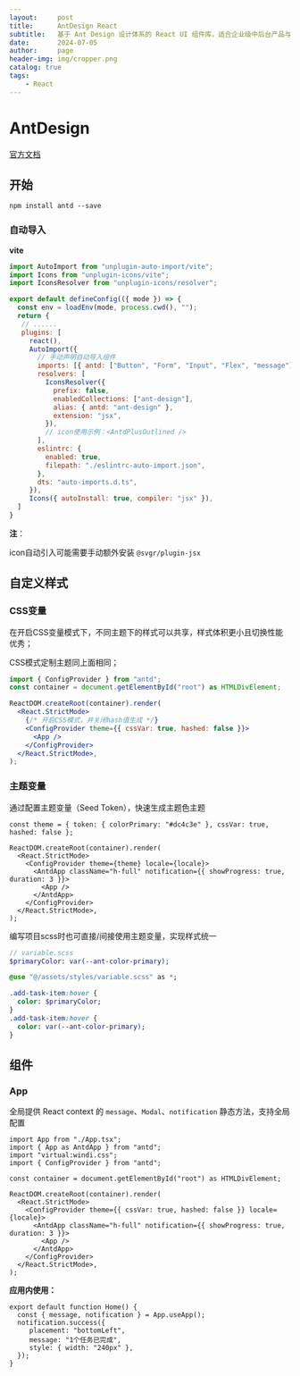 ```yaml
---
layout:     post
title:      AntDesign React
subtitle:   基于 Ant Design 设计体系的 React UI 组件库，适合企业级中后台产品与前台桌面网站。
date:       2024-07-05
author:     page
header-img: img/cropper.png
catalog: true
tags:
    - React
---
```


# AntDesign

[官方文档](https://ant.design/index-cn) 

## 开始

```shell
npm install antd --save
```

### 自动导入

**vite**

```js
import AutoImport from "unplugin-auto-import/vite";
import Icons from "unplugin-icons/vite";
import IconsResolver from "unplugin-icons/resolver";

export default defineConfig(({ mode }) => {
  const env = loadEnv(mode, process.cwd(), "");
  return {
   // ......
   plugins: [
     react(),
     AutoImport({
       // 手动声明自动导入组件
       imports: [{ antd: ["Button", "Form", "Input", "Flex", "message"] }],
       resolvers: [
         IconsResolver({
           prefix: false,
           enabledCollections: ["ant-design"],
           alias: { antd: "ant-design" },
           extension: "jsx",
         }),
         // icon使用示例：<AntdPlusOutlined />
       ],
       eslintrc: {
         enabled: true,
         filepath: "./eslintrc-auto-import.json",
       },
       dts: "auto-imports.d.ts",
     }),
     Icons({ autoInstall: true, compiler: "jsx" }),
  ]
}
```

**注**：

icon自动引入可能需要手动额外安装 `@svgr/plugin-jsx`

## 自定义样式

### CSS变量

在开启CSS变量模式下，不同主题下的样式可以共享，样式体积更小且切换性能优秀；

CSS模式定制主题同上面相同；

```jsx
import { ConfigProvider } from "antd";
const container = document.getElementById("root") as HTMLDivElement;

ReactDOM.createRoot(container).render(
  <React.StrictMode>
    {/* 开启CSS模式，并关闭hash值生成 */}
    <ConfigProvider theme={{ cssVar: true, hashed: false }}>
      <App />
    </ConfigProvider>
  </React.StrictMode>,
);
```

### 主题变量

通过配置主题变量（Seed Token），快速生成主题色主题

```tsx
const theme = { token: { colorPrimary: "#dc4c3e" }, cssVar: true, hashed: false };

ReactDOM.createRoot(container).render(
  <React.StrictMode>
    <ConfigProvider theme={theme} locale={locale}>
      <AntdApp className="h-full" notification={{ showProgress: true, duration: 3 }}>
        <App />
      </AntdApp>
    </ConfigProvider>
  </React.StrictMode>,
);
```

编写项目scss时也可直接/间接使用主题变量，实现样式统一

```sass
// variable.scss
$primaryColor: var(--ant-color-primary);
```

```sass
@use "@/assets/styles/variable.scss" as *;

.add-task-item:hover {
  color: $primaryColor;
}
.add-task-item:hover {
  color: var(--ant-color-primary);
}
```

## 组件

### App

全局提供 React context 的 `message`、`Modal`、`notification` 静态方法，支持全局配置

```tsx
import App from "./App.tsx";
import { App as AntdApp } from "antd";
import "virtual:windi.css";
import { ConfigProvider } from "antd";

const container = document.getElementById("root") as HTMLDivElement;

ReactDOM.createRoot(container).render(
  <React.StrictMode>
    <ConfigProvider theme={{ cssVar: true, hashed: false }} locale={locale}>
      <AntdApp className="h-full" notification={{ showProgress: true, duration: 3 }}>
        <App />
      </AntdApp>
    </ConfigProvider>
  </React.StrictMode>,
);
```

**应用内使用：**

```tsx
export default function Home() {
  const { message, notification } = App.useApp(); 
  notification.success({
     placement: "bottomLeft",
     message: "1个任务已完成",
     style: { width: "240px" },
  });
}
```
